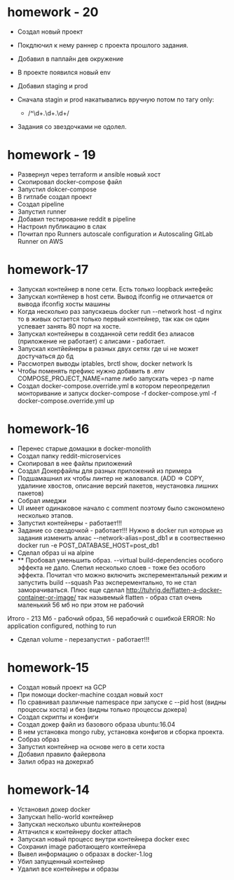 # homework - 20

* Создал новый проект
* Покдлючил к нему раннер с проекта прошлого задания.
* Добавил в паплайн дев окружение
* В проекте появился новый env
* Добавил staging и prod
* Сначала stagin и prod накатывались вручную потом по тагу
only:
    - /^\d+\.\d+.\d+/
    
* Задания со звездочками не одолел. 

# homework - 19

* Развернул через terraform и ansible новый хост
* Скопировал docker-compose файл
* Запустил dokcer-compose
* В гитлабе создал проект
* Создал pipeline 
* Запустил runner
* Добавил  тестирование reddit в pipeline
* Настроил публикацию в слак
* Почитал про Runners autoscale configuration и Autoscaling GitLab Runner on AWS


# homework-17

* Запускал контейнер в none сети. Есть только loopback интефейс
* Запускал контйенер в host сети. Вывод ifconfig не отличается от вывода ifconfig хосты машины
* Когда несколько раз запускаешь docker run --network host -d nginx то в живых остается только первый контейнер, так как он один успевает занять 80 порт на хосте.
* Запускал контейнеры в созданной сети reddit  без алиасов (приложение не работает)  с алисами - работает.
* Запускал контйейнеры в разных двух сетях где ui не может достучаться до бд
* Рассмотрел выводы iptables, brctl show, docker network ls
* Чтобы поменять префикс нужно добавить в .env COMPOSE_PROJECT_NAME=name либо запускать через  -p name
* Создал docker-compose.override.yml в котором переопределил монторивание и запуск
docker-compose -f docker-compose.yml -f docker-compose.override.yml up

# homework-16

* Перенес старые домашки в docker-monolith
* Создал папку reddit-microservices
* Скопировал в нее файлы приложений
* Создал Докерфайлы для разных приложений из примера
* Подшамашнил их чтобы линтер не жаловался. (ADD => COPY, удалиние хвостов, описание версий пакетов, неустановка лишних пакетов)
* Собрал имеджи
* UI имеет одинаковое начало с comment поэтому было сэкономлено несколько этапов.
* Запустил контейнеры - работает!!!
* Задание со свездочкой - работает!!! Нужно в docker run которые из задания
изменить алиас --network-alias=post_db1 и в соотвественно docker run
-e POST_DATABASE_HOST=post_db1
* Сделал образ ui на alpine 
*  ** Пробовал уменьшить образ. --virtual build-dependencies особого эффекта не дало. 
Слепил несколько слоев - тоже без особого эффекта.  Почитал что можно включить эксперементальный режим и запустить build --squash
Раз эксперементально, то не стал заморачиваться. 
Плюс еще сделал http://tuhrig.de/flatten-a-docker-container-or-image/ так назывемый flatten - образ стал очень маленький 56 мб но при этом не рабочий

Итого - 213 Мб - рабочий образ, 56 нерабочий  с ошибкой ERROR: No application configured, nothing to run

* Сделал volume - перезапустил - работает!!!

# homework-15

* Создал новый проект на GCP
* При помощи docker-machine создал новый хост
* По сравнивал различные namespace при запуске
с --pid host (видны процессы хоста) и без (видны только процессы докера)
* Создал скрипты и конфиги  
* Создал докер файл из базового образа ubuntu:16.04
* В нем установка mongo ruby, установка конфигов и сборка проекта.
* Собраз образ
* Запустил контейнер на основе него в сети хоста
* Добавил правило файервола
* Залил образ на докерхаб



# homework-14

* Установил докер docker
* Запускал hello-world  контейнер
* Запускал несколько ubuntu контейнеров 
* Аттачился к контейнеру docker attach
* Запускал новый процесс внутри контейнера docker exec
* Сохранил image работающего контейнера
* Вывел информацию о образах в docker-1.log
* Убил запущенный контейнер
* Удалил все контейнеры и образы
